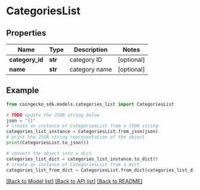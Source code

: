 # CategoriesList


## Properties

Name | Type | Description | Notes
------------ | ------------- | ------------- | -------------
**category_id** | **str** | category ID | [optional] 
**name** | **str** | category name | [optional] 

## Example

```python
from coingecko_sdk.models.categories_list import CategoriesList

# TODO update the JSON string below
json = "{}"
# create an instance of CategoriesList from a JSON string
categories_list_instance = CategoriesList.from_json(json)
# print the JSON string representation of the object
print(CategoriesList.to_json())

# convert the object into a dict
categories_list_dict = categories_list_instance.to_dict()
# create an instance of CategoriesList from a dict
categories_list_from_dict = CategoriesList.from_dict(categories_list_dict)
```
[[Back to Model list]](../README.md#documentation-for-models) [[Back to API list]](../README.md#documentation-for-api-endpoints) [[Back to README]](../README.md)


